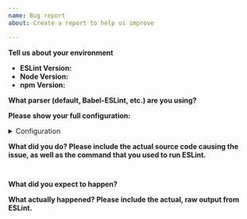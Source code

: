 ```yaml
---
name: Bug report
about: Create a report to help us improve

---
```


<!--
    ESLint adheres to the [JS Foundation Code of Conduct](https://js.foundation/community/code-of-conduct).

    This template is for bug reports. If you are here for another reason, please see below:

    1. To propose a new rule: https://eslint.org/docs/developer-guide/contributing/new-rules
    2. To request a rule change: https://eslint.org/docs/developer-guide/contributing/rule-changes
    3. To request a change that is not a bug fix, rule change, or new rule: https://eslint.org/docs/developer-guide/contributing/changes
    4. If you have any questions, please stop by our chatroom: https://gitter.im/eslint/eslint

    Note that leaving sections blank will make it difficult for us to troubleshoot and we may have to close the issue.
-->

**Tell us about your environment**

* **ESLint Version:**
* **Node Version:**
* **npm Version:**

**What parser (default, Babel-ESLint, etc.) are you using?**

**Please show your full configuration:**

<details>
<summary>Configuration</summary>

<!-- Paste your configuration below: -->
```js

```

</details>

**What did you do? Please include the actual source code causing the issue, as well as the command that you used to run ESLint.**

<!-- Paste the source code below: -->
```js

```

<!-- Paste the command you used to run ESLint: -->
```bash

```

**What did you expect to happen?**

**What actually happened? Please include the actual, raw output from ESLint.**
